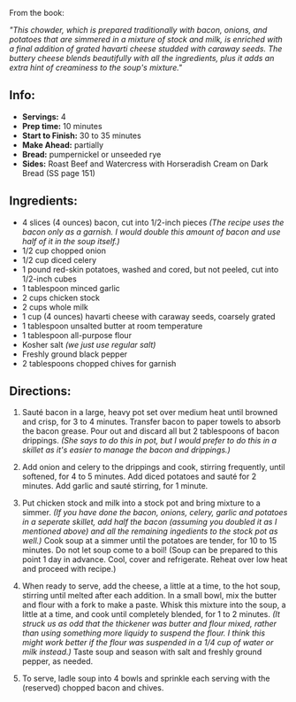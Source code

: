 <div id="wikitext">

From the book:

<div class="vspace">

</div>

<div class="indent">

*"This chowder, which is prepared traditionally with bacon, onions, and
potatoes that are simmered in a mixture of stock and milk, is enriched
with a final addition of grated havarti cheese studded with caraway
seeds. The buttery cheese blends beautifully with all the ingredients,
plus it adds an extra hint of creaminess to the soup's mixture."*

</div>

<div class="vspace">

</div>

Info:
-----

-   **Servings:** 4
-   **Prep time:** 10 minutes
-   **Start to Finish:** 30 to 35 minutes
-   **Make Ahead:** partially
-   **Bread:** pumpernickel or unseeded rye
-   **Sides:** Roast Beef and Watercress with Horseradish Cream on Dark
    Bread (SS page 151)

<div class="vspace">

</div>

Ingredients:
------------

-   4 slices (4 ounces) bacon, cut into 1/2-inch pieces *(The recipe
    uses the bacon only as a garnish. I would double this amount of
    bacon and use half of it in the soup itself.)*
-   1/2 cup chopped onion
-   1/2 cup diced celery
-   1 pound red-skin potatoes, washed and cored, but not peeled, cut
    into 1/2-inch cubes
-   1 tablespoon minced garlic
-   2 cups chicken stock
-   2 cups whole milk
-   1 cup (4 ounces) havarti cheese with caraway seeds, coarsely grated
-   1 tablespoon unsalted butter at room temperature
-   1 tablespoon all-purpose flour
-   Kosher salt *(we just use regular salt)*
-   Freshly ground black pepper
-   2 tablespoons chopped chives for garnish

<div class="vspace">

</div>

Directions:
-----------

1.  Sauté bacon in a large, heavy pot set over medium heat until browned
    and crisp, for 3 to 4 minutes. Transfer bacon to paper towels to
    absorb the bacon grease. Pour out and discard all but 2 tablespoons
    of bacon drippings. *(She says to do this in pot, but I would prefer
    to do this in a skillet as it's easier to manage the bacon and
    drippings.)*
    <div class="vspace">

    </div>

2.  Add onion and celery to the drippings and cook, stirring frequently,
    until softened, for 4 to 5 minutes. Add diced potatoes and sauté for
    2 minutes. Add garlic and sauté stirring, for 1 minute.
    <div class="vspace">

    </div>

3.  Put chicken stock and milk into a stock pot and bring mixture to a
    simmer. *(If you have done the bacon, onions, celery, garlic and
    potatoes in a seperate skillet, add half the bacon (assuming you
    doubled it as I mentioned above) and all the remaining ingedients to
    the stock pot as well.)* Cook soup at a simmer until the potatoes
    are tender, for 10 to 15 minutes. Do not let soup come to a boil!
    (Soup can be prepared to this point 1 day in advance. Cool, cover
    and refrigerate. Reheat over low heat and proceed with recipe.)
    <div class="vspace">

    </div>

4.  When ready to serve, add the cheese, a little at a time, to the hot
    soup, stirring until melted after each addition. In a small bowl,
    mix the butter and flour with a fork to make a paste. Whisk this
    mixture into the soup, a little at a time, and cook until completely
    blended, for 1 to 2 minutes. *(It struck us as odd that the
    thickener was butter and flour mixed, rather than using something
    more liquidy to suspend the flour. I think this might work better if
    the flour was suspended in a 1/4 cup of water or milk instead.)*
    Taste soup and season with salt and freshly ground pepper, as
    needed.
    <div class="vspace">

    </div>

5.  To serve, ladle soup into 4 bowls and sprinkle each serving with the
    (reserved) chopped bacon and chives.

<div class="vspace">

</div>

</div>

